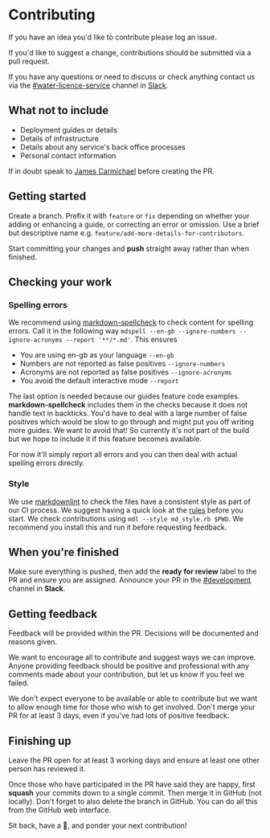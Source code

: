 # Contributing

If you have an idea you'd like to contribute please log an issue.

If you'd like to suggest a change, contributions should be submitted via a pull request.

If you have any questions or need to discuss or check anything contact us via the [#water-licence-service](https://defra-digital.slack.com/messages/water-licence-service/) channel in [Slack](https://defra-digital.slack.com/).

## What not to include

- Deployment guides or details
- Details of infrastructure
- Details about any service's back office processes
- Personal contact information

If in doubt speak to [James Carmichael](https://github.com/james-siteclick) before creating the PR.

## Getting started

Create a branch. Prefix it with `feature` or `fix` depending on whether your adding or enhancing a guide, or correcting an error or omission. Use a brief but descriptive name e.g. `feature/add-more-details-for-contributors`.

Start committing your changes and **push** straight away rather than when finished.

## Checking your work

### Spelling errors

We recommend using [markdown-spellcheck](https://www.npmjs.com/package/markdown-spellcheck) to check content for spelling errors. Call it in the following way `mdspell --en-gb --ignore-numbers --ignore-acronyms --report '**/*.md'`. This ensures

- You are using en-gb as your language `--en-gb`
- Numbers are not reported as false positives `--ignore-numbers`
- Acronyms are not reported as false positives `--ignore-acronyms`
- You avoid the default interactive mode `--report`

The last option is needed because our guides feature code examples. **markdown-spellcheck** includes them in the checks because it does not handle text in backticks. You'd have to deal with a large number of false positives which would be slow to go through and might put you off writing more guides. We want to avoid that! So currently it's not part of the build but we hope to include it if this feature becomes available.

For now it'll simply report all errors and you can then deal with actual spelling errors directly.

### Style

We use [markdownlint](https://github.com/mivok/markdownlint) to check the files have a consistent style as part of our CI process. We suggest having a quick look at the [rules](https://github.com/mivok/markdownlint/blob/master/docs/RULES.md) before you start. We check contributions using `mdl --style md_style.rb $PWD`. We recommend you install this and run it before requesting feedback.

## When you're finished

Make sure everything is pushed, then add the **ready for review** label to the PR and ensure you are assigned. Announce your PR in the [#development](https://defra-digital.slack.com/messages/development/) channel in **Slack**.

## Getting feedback

Feedback will be provided within the PR. Decisions will be documented and reasons given.

We want to encourage all to contribute and suggest ways we can improve. Anyone providing feedback should be positive and professional with any comments made about your contribution, but let us know if you feel we failed.

We don't expect everyone to be available or able to contribute but we want to allow enough time for those who wish to get involved. Don't merge your PR for at least 3 days, even if you've had lots of positive feedback.

## Finishing up

Leave the PR open for at least 3 working days and ensure at least one other person has reviewed it.

Once those who have participated in the PR have said they are happy, first **squash** your commits down to a single commit. Then merge it in GitHub (not locally). Don't forget to also delete the branch in GitHub. You can do all this from the GitHub web interface.

Sit back, have a :tropical_drink:, and ponder your next contribution!
